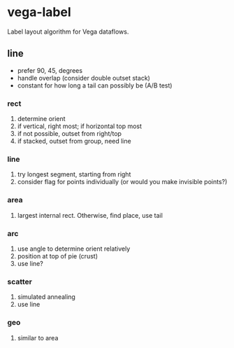 # vega-label
Label layout algorithm for Vega dataflows.

## line
- prefer 90, 45, degrees
- handle overlap (consider double outset stack)
- constant for how long a tail can possibly be (A/B test)

### rect
1. determine orient
2. if vertical, right most; if horizontal top most
3. if not possible, outset from right/top
4. if stacked, outset from group, need line

### line
1. try longest segment, starting from right
2. consider flag for points individually (or would you make invisible points?)
### area
1. largest internal rect. Otherwise, find place, use tail

### arc
1. use angle to determine orient relatively
2. position at top of pie (crust)
3. use line?

### scatter
1. simulated annealing
2. use line

### geo
1. similar to area
